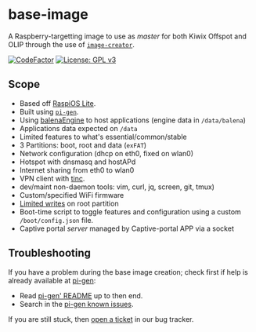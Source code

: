 # base-image

A Raspberry-targetting image to use as *master* for both Kiwix Offspot and OLIP through the use of [`image-creator`](https://github.com/offspot/image-creator).

[![CodeFactor](https://www.codefactor.io/repository/github/offspot/base-image/badge)](https://www.codefactor.io/repository/github/offspot/base-image)
[![License: GPL v3](https://img.shields.io/badge/License-GPLv3-blue.svg)](https://www.gnu.org/licenses/gpl-3.0)

## Scope

- Based off [RaspiOS Lite](https://www.raspberrypi.com/software/).
- Built using [`pi-gen`](https://github.com/RPi-Distro/pi-gen).
- Using [balenaEngine](https://www.balena.io/engine/) to host applications (engine data in `/data/balena`)
- Applications data expected on `/data`
- Limited features to what's essential/common/stable
 - 3 Partitions: boot, root and data (`exFAT`)
 - Network configuration (dhcp on eth0, fixed on wlan0)
 - Hotspot with dnsmasq and hostAPd
 - Internet sharing from eth0 to wlan0
 - VPN client with [tinc](https://tinc-vpn.org/).
 - dev/maint non-daemon tools: vim, curl, jq, screen, git, tmux)
 - Custom/specified WiFi firmware
- [Limited writes](https://github.com/RaspAP/raspap-tools/blob/main/raspian_min_write.sh) on root partition
- Boot-time script to toggle features and configuration using a custom `/boot/config.json` file.
- Captive portal *server* managed by Captive-portal APP via a socket

## Troubleshooting

If you have a problem during the base image creation; check first if
help is already available at [pi-gen](https://github.com/RPi-Distro/pi-gen):
- Read [pi-gen' README](https://github.com/RPi-Distro/pi-gen/blob/master/README.md#troubleshooting)
up to then end.
- Search in the [pi-gen known issues](https://github.com/RPi-Distro/pi-gen/issues?q=is%3Aissue+).

If you are still stuck, then [open a
ticket](https://github.com/offspot/base-image/issues) in our bug
tracker.